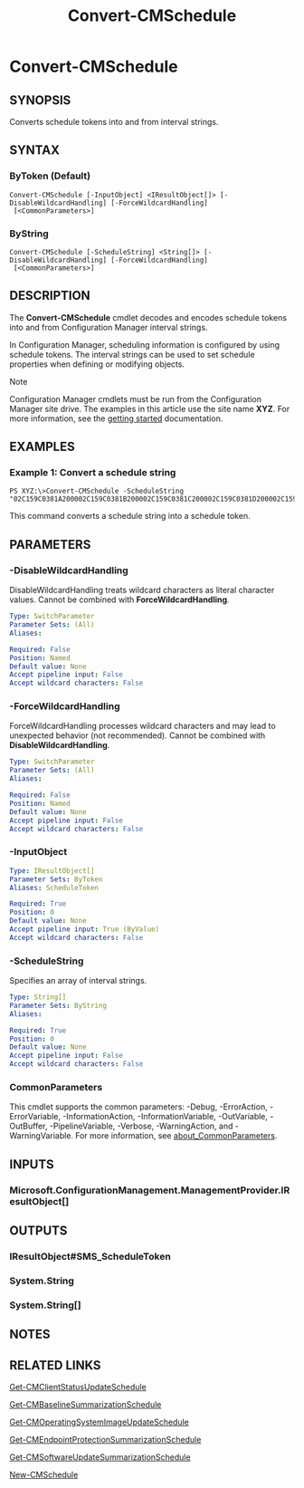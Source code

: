 ﻿---
description: Converts schedule tokens into and from interval strings.
external help file: AdminUI.PS.Common.dll-Help.xml
Module Name: ConfigurationManager
ms.date: 04/29/2019
schema: 2.0.0
title: Convert-CMSchedule
---

# Convert-CMSchedule

## SYNOPSIS
Converts schedule tokens into and from interval strings.

## SYNTAX

### ByToken (Default)
```
Convert-CMSchedule [-InputObject] <IResultObject[]> [-DisableWildcardHandling] [-ForceWildcardHandling]
 [<CommonParameters>]
```

### ByString
```
Convert-CMSchedule [-ScheduleString] <String[]> [-DisableWildcardHandling] [-ForceWildcardHandling]
 [<CommonParameters>]
```

## DESCRIPTION
The **Convert-CMSchedule** cmdlet decodes and encodes schedule tokens into and from Configuration Manager interval strings.

In Configuration Manager, scheduling information is configured by using schedule tokens. The interval strings can be used to set schedule properties when defining or modifying objects.

> [!NOTE]
> Configuration Manager cmdlets must be run from the Configuration Manager site drive.
> The examples in this article use the site name **XYZ**. For more information, see the
> [getting started](/powershell/sccm/overview) documentation.

## EXAMPLES

### Example 1: Convert a schedule string
```
PS XYZ:\>Convert-CMSchedule -ScheduleString "02C159C0381A200002C159C0381B200002C159C0381C200002C159C0381D200002C159C0381E2000"
```

This command converts a schedule string into a schedule token.

## PARAMETERS

### -DisableWildcardHandling
DisableWildcardHandling treats wildcard characters as literal character values. Cannot be combined with **ForceWildcardHandling**.

```yaml
Type: SwitchParameter
Parameter Sets: (All)
Aliases:

Required: False
Position: Named
Default value: None
Accept pipeline input: False
Accept wildcard characters: False
```

### -ForceWildcardHandling
ForceWildcardHandling processes wildcard characters and may lead to unexpected behavior (not recommended). Cannot be combined with **DisableWildcardHandling**.

```yaml
Type: SwitchParameter
Parameter Sets: (All)
Aliases:

Required: False
Position: Named
Default value: None
Accept pipeline input: False
Accept wildcard characters: False
```

### -InputObject
```yaml
Type: IResultObject[]
Parameter Sets: ByToken
Aliases: ScheduleToken

Required: True
Position: 0
Default value: None
Accept pipeline input: True (ByValue)
Accept wildcard characters: False
```

### -ScheduleString
Specifies an array of interval strings.

```yaml
Type: String[]
Parameter Sets: ByString
Aliases:

Required: True
Position: 0
Default value: None
Accept pipeline input: False
Accept wildcard characters: False
```

### CommonParameters
This cmdlet supports the common parameters: -Debug, -ErrorAction, -ErrorVariable, -InformationAction, -InformationVariable, -OutVariable, -OutBuffer, -PipelineVariable, -Verbose, -WarningAction, and -WarningVariable. For more information, see [about_CommonParameters](https://docs.microsoft.com/powershell/module/microsoft.powershell.core/about/about_commonparameters?view=powershell-7).

## INPUTS

### Microsoft.ConfigurationManagement.ManagementProvider.IResultObject[]

## OUTPUTS

### IResultObject#SMS_ScheduleToken

### System.String

### System.String[]

## NOTES

## RELATED LINKS

[Get-CMClientStatusUpdateSchedule](Get-CMClientStatusUpdateSchedule.md)

[Get-CMBaselineSummarizationSchedule](Get-CMBaselineSummarizationSchedule.md)

[Get-CMOperatingSystemImageUpdateSchedule](Get-CMOperatingSystemImageUpdateSchedule.md)

[Get-CMEndpointProtectionSummarizationSchedule](Get-CMEndpointProtectionSummarizationSchedule.md)

[Get-CMSoftwareUpdateSummarizationSchedule](Get-CMSoftwareUpdateSummarizationSchedule.md)

[New-CMSchedule](New-CMSchedule.md)


